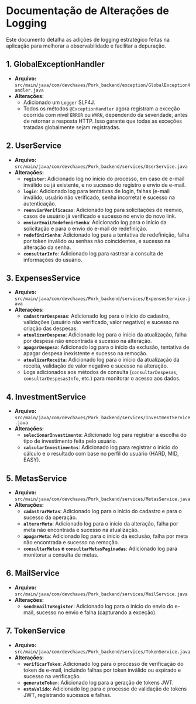 # Documentação de Alterações de Logging

Este documento detalha as adições de logging estratégico feitas na aplicação para melhorar a observabilidade e facilitar a depuração.

## 1. GlobalExceptionHandler

- **Arquivo:** `src/main/java/com/devchaves/Pork_backend/exception/GlobalExceptionHandler.java`
- **Alterações:**
    - Adicionado um `Logger` SLF4J.
    - Todos os métodos `@ExceptionHandler` agora registram a exceção ocorrida com nível `ERROR` ou `WARN`, dependendo da severidade, antes de retornar a resposta HTTP. Isso garante que todas as exceções tratadas globalmente sejam registradas.

## 2. UserService

- **Arquivo:** `src/main/java/com/devchaves/Pork_backend/services/UserService.java`
- **Alterações:**
    - **`register`**: Adicionado log no início do processo, em caso de e-mail inválido ou já existente, e no sucesso do registro e envio de e-mail.
    - **`login`**: Adicionado log para tentativas de login, falhas (e-mail inválido, usuário não verificado, senha incorreta) e sucesso na autenticação.
    - **`reenviarVerificacao`**: Adicionado log para solicitações de reenvio, casos de usuário já verificado e sucesso no envio do novo link.
    - **`enviarEmaiLRedefenirSenha`**: Adicionado log para o início da solicitação e para o envio do e-mail de redefinição.
    - **`redefinirSenha`**: Adicionado log para a tentativa de redefinição, falha por token inválido ou senhas não coincidentes, e sucesso na alteração da senha.
    - **`consultarInfo`**: Adicionado log para rastrear a consulta de informações do usuário.

## 3. ExpensesService

- **Arquivo:** `src/main/java/com/devchaves/Pork_backend/services/ExpensesService.java`
- **Alterações:**
    - **`cadastrarDespesas`**: Adicionado log para o início do cadastro, validações (usuário não verificado, valor negativo) e sucesso na criação das despesas.
    - **`atualizarDespesa`**: Adicionado log para o início da atualização, falha por despesa não encontrada e sucesso na alteração.
    - **`apagarDespesa`**: Adicionado log para o início da exclusão, tentativa de apagar despesa inexistente e sucesso na remoção.
    - **`atualizarReceita`**: Adicionado log para o início da atualização da receita, validação de valor negativo e sucesso na alteração.
    - Logs adicionados aos métodos de consulta (`consultarDespesas`, `consultarDespesasInfo`, etc.) para monitorar o acesso aos dados.

## 4. InvestmentService

- **Arquivo:** `src/main/java/com/devchaves/Pork_backend/services/InvestmentService.java`
- **Alterações:**
    - **`selecionarInvestimento`**: Adicionado log para registrar a escolha do tipo de investimento feita pelo usuário.
    - **`calcularInvestimentos`**: Adicionado log para registrar o início do cálculo e o resultado com base no perfil do usuário (HARD, MID, EASY).

## 5. MetasService

- **Arquivo:** `src/main/java/com/devchaves/Pork_backend/services/MetasService.java`
- **Alterações:**
    - **`cadastrarMetas`**: Adicionado log para o início do cadastro e para o sucesso da operação.
    - **`alterarMeta`**: Adicionado log para o início da alteração, falha por meta não encontrada e sucesso na atualização.
    - **`apagarMeta`**: Adicionado log para o início da exclusão, falha por meta não encontrada e sucesso na remoção.
    - **`consultarMetas` e `consultarMetasPaginadas`**: Adicionado log para monitorar a consulta de metas.

## 6. MailService

- **Arquivo:** `src/main/java/com/devchaves/Pork_backend/services/MailService.java`
- **Alterações:**
    - **`sendEmailToRegister`**: Adicionado log para o início do envio do e-mail, sucesso no envio e falha (capturando a exceção).

## 7. TokenService

- **Arquivo:** `src/main/java/com/devchaves/Pork_backend/services/TokenService.java`
- **Alterações:**
    - **`verificarToken`**: Adicionado log para o processo de verificação do token de e-mail, incluindo falhas por token inválido ou expirado e sucesso na verificação.
    - **`generateToken`**: Adicionado log para a geração de tokens JWT.
    - **`estaValido`**: Adicionado log para o processo de validação de tokens JWT, registrando sucessos e falhas.
